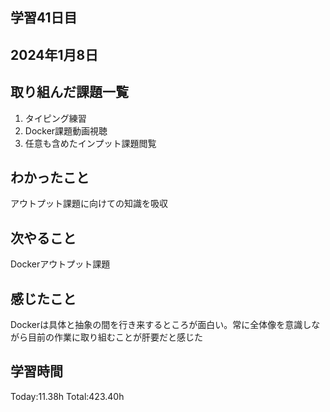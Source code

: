 ## 学習41日目
## 2024年1月8日
## 取り組んだ課題一覧
1. タイピング練習
1. Docker課題動画視聴
1. 任意も含めたインプット課題閲覧
## わかったこと
アウトプット課題に向けての知識を吸収
## 次やること
Dockerアウトプット課題
## 感じたこと
Dockerは具体と抽象の間を行き来するところが面白い。常に全体像を意識しながら目前の作業に取り組むことが肝要だと感じた
## 学習時間
 Today:11.38h
 Total:423.40h
